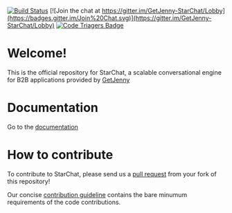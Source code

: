 [![Build Status](https://travis-ci.org/GetJenny/starchat.png)](https://travis-ci.org/GetJenny/starchat)
[![Join the chat at https://gitter.im/GetJenny-StarChat/Lobby](https://badges.gitter.im/Join%20Chat.svg)](https://gitter.im/GetJenny-StarChat/Lobby)
[![Code Triagers Badge](https://www.codetriage.com/getjenny/starchat/badges/users.svg)](https://www.codetriage.com/getjenny/starchat)

# Welcome!

This is the official repository for StarChat, a scalable conversational engine for B2B applications provided by [GetJenny](https://getjenny.com)

# Documentation

Go to the [documentation](https://getjenny.github.io/starchat-doc/)

# How to contribute

To contribute to StarChat, please send us a [pull request](https://help.github.com/articles/using-pull-requests/#fork--pull) 
from your fork of this repository!

Our concise [contribution guideline](https://github.com/GetJenny/starchat/blob/master/CONTRIBUTING.md) contains the bare
minumum requirements of the code contributions.

